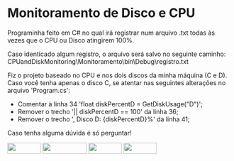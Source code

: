 # Monitoramento de Disco e CPU

Programinha feito em C# no qual irá registrar num arquivo .txt todas às vezes que o CPU ou Disco atingirem 100%.

Caso identicado algum registro, o arquivo será salvo no seguinte caminho: 
CPUandDiskMonitoring\Monitoramento\bin\Debug\registro.txt

Fiz o projeto baseado no CPU e nos dois discos da minha máquina (C e D). Caso você tenha apenas o disco C, se atentar nas seguintes alterações no arquivo 'Program.cs':

- Comentar à linha 34 'float diskPercentD = GetDiskUsage("D")';
- Remover o trecho '|| diskPercentD == 100' da linha 36;
- Remover o trecho ', Disco D: {diskPercentD}%' da linha 41;

Caso tenha alguma dúvida é só perguntar!
<div> 
  <a href="https://www.linkedin.com/in/rodneysk" target="_blank"><img height=25 width=75 src="https://img.shields.io/badge/-LinkedIn-%230077B5?style=for-the-badge&logo=linkedin&logoColor=white" target="_blank"></a> 
  <a href = "mailto:rodneysk@hotmail.com"><img height=25 width=100 src="https://img.shields.io/badge/Microsoft_Outlook-0078D4?style=for-the-badge&logo=microsoft-outlook&logoColor=white" target="_blank"></a>
   <a href="https://discord.com/users/Gotinha#6271" target="_blank"><img height=25 width=75 src="https://img.shields.io/badge/Discord-7289DA?style=for-the-badge&logo=discord&logoColor=white" target="_blank"></a> 
  <a href="https://instagram.com/rodneysk" target="_blank"><img height=25 width=75 src="https://img.shields.io/badge/-Instagram-%23E4405F?style=for-the-badge&logo=instagram&logoColor=white" target="_blank"></a>
</div>
